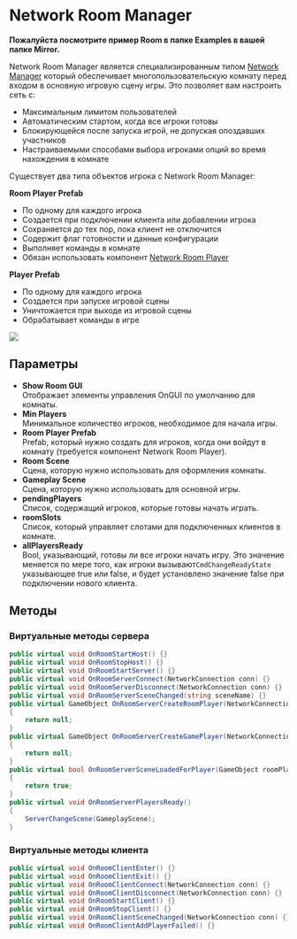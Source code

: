 # Network Room Manager

**Пожалуйста посмотрите пример Room в папке Examples в вашей папке Mirror.**

Network Room Manager является специализированным типом [Network Manager](network-manager.md) который обеспечивает многопользовательскую комнату перед входом в основную игровую сцену игры. Это позволяет вам настроить сеть с:

* Максимальным лимитом пользователей
* Автоматическим стартом, когда все игроки готовы
* Блокирующейся после запуска игрой, не допуская опоздавших участников
* Настраиваемыми способами выбора игроками опций во время нахождения в комнате

Существует два типа объектов игрока с Network Room Manager:

**Room Player Prefab**

* По одному для каждого игрока
* Создается при подключении клиента или добавлении игрока
* Сохраняется до тех пор, пока клиент не отключится
* Содержит флаг готовности и данные конфигурации
* Выполняет команды в комнате
* Обязан использовать компонент [Network Room Player](network-room-player.md)

**Player Prefab**

* По одному для каждого игрока
* Создается при запуске игровой сцены
* Уничтожается при выходе из игровой сцены
* Обрабатывает команды в игре

![](<../../.gitbook/assets/image (13).png>)

## Параметры <a href="#properties" id="properties"></a>

* **Show Room GUI**\
  Отображает элементы управления OnGUI по умолчанию для комнаты.
* **Min Players**\
  Минимальное количество игроков, необходимое для начала игры.
* **Room Player Prefab**\
  Prefab, который нужно создать для игроков, когда они войдут в комнату (требуется компонент Network Room Player).
* **Room Scene**\
  Сцена, которую нужно использовать для оформления комнаты.
* **Gameplay Scene**\
  Сцена, которую нужно использовать для основной игры.
* **pendingPlayers**\
  Список, содержащий игроков, которые готовы начать играть.
* **roomSlots**\
  Список, который управляет слотами для подключенных клиентов в комнате.
* **allPlayersReady**\
  Bool, указывающий, готовы ли все игроки начать игру. Это значение меняется по мере того, как игроки вызывают`CmdChangeReadyState` указывающее true или false, и будет установлено значение false при подключении нового клиента.

## Методы <a href="#methods" id="methods"></a>

### Виртуальные методы сервера <a href="#server-virtual-methods" id="server-virtual-methods"></a>

```csharp
public virtual void OnRoomStartHost() {}
public virtual void OnRoomStopHost() {}
public virtual void OnRoomStartServer() {}
public virtual void OnRoomServerConnect(NetworkConnection conn) {}
public virtual void OnRoomServerDisconnect(NetworkConnection conn) {}
public virtual void OnRoomServerSceneChanged(string sceneName) {}
public virtual GameObject OnRoomServerCreateRoomPlayer(NetworkConnection conn)
{
    return null;
}
public virtual GameObject OnRoomServerCreateGamePlayer(NetworkConnection conn)
{
    return null;
}
public virtual bool OnRoomServerSceneLoadedForPlayer(GameObject roomPlayer, GameObject gamePlayer)
{
    return true;
}
public virtual void OnRoomServerPlayersReady()
{
    ServerChangeScene(GameplayScene);
}
```

### Виртуальные методы клиента <a href="#client-virtual-methods" id="client-virtual-methods"></a>

```csharp
public virtual void OnRoomClientEnter() {}
public virtual void OnRoomClientExit() {}
public virtual void OnRoomClientConnect(NetworkConnection conn) {}
public virtual void OnRoomClientDisconnect(NetworkConnection conn) {}
public virtual void OnRoomStartClient() {}
public virtual void OnRoomStopClient() {}
public virtual void OnRoomClientSceneChanged(NetworkConnection conn) {}
public virtual void OnRoomClientAddPlayerFailed() {}
```
